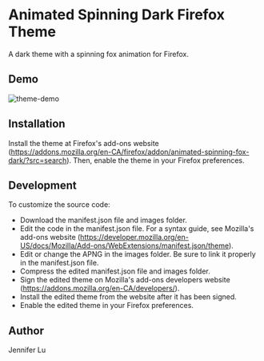 # Animated Spinning Dark Firefox Theme

A dark theme with a spinning fox animation for Firefox.


## Demo

![theme-demo](https://github.com/jennifer-lu/Animated-Spinning-Dark-Firefox-Theme/blob/master/demo.gif)


## Installation

Install the theme at Firefox's add-ons website (https://addons.mozilla.org/en-CA/firefox/addon/animated-spinning-fox-dark/?src=search). Then, enable the theme in your Firefox preferences.


## Development

To customize the source code:
* Download the manifest.json file and images folder.
* Edit the code in the manifest.json file. For a syntax guide, see Mozilla's add-ons website (https://developer.mozilla.org/en-US/docs/Mozilla/Add-ons/WebExtensions/manifest.json/theme).
* Edit or change the APNG in the images folder. Be sure to link it properly in the manifest.json file.
* Compress the edited manifest.json file and images folder.
* Sign the edited theme on Mozilla's add-ons developers website (https://addons.mozilla.org/en-CA/developers/).
* Install the edited theme from the website after it has been signed.
* Enable the edited theme in your Firefox preferences.


## Author

Jennifer Lu
